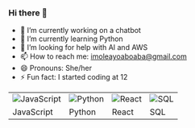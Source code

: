 ### Hi there 👋


- 🔭 I’m currently working on a chatbot 
- 🌱 I’m currently learning Python
- 🤔 I’m looking for help with AI and AWS
- 📫 How to reach me: imoleayoaboaba@gmail.com
- 😄 Pronouns: She/her
- ⚡ Fun fact: I started coding at 12





 <table>
  <tr>
    <td><img src="https://cdn.iconscout.com/icon/free/png-256/javascript-2752148-2284965.png" alt="JavaScript"></td>
    <td><img src="https://cdn.iconscout.com/icon/free/png-256/python-3521655-2945099.png" alt="Python"></td>
    <td><img src="https://cdn.iconscout.com/icon/free/png-256/react-1-282599.png" alt="React"></td>
    <td><img src="https://user-images.githubusercontent.com/77014218/236502403-8ea8cba5-f914-46af-b531-f325452a1eb6.png" alt="SQL"></td>
  </tr>
  <tr>
    <td>JavaScript</td>
    <td>Python</td>
    <td>React</td>
    <td>SQL</td>
  </tr>
</table>
                                                    
